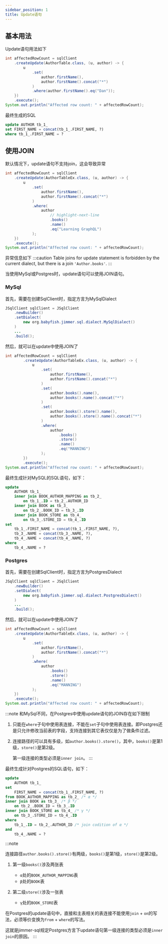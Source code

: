 ```yaml
---
sidebar_position: 1
title: Update语句
---
```


## 基本用法

Update语句用法如下

```java
int affectedRowCount = sqlClient
    .createUpdate(AuthorTable.class, (u, author) -> {
        u
            .set(
                author.firstName(), 
                author.firstName().concat("*")
            )
            .where(author.firstName().eq("Dan"));
    })
    .execute();
System.out.println("Affected row count: " + affectedRowCount);
```

最终生成的SQL

```sql
update AUTHOR tb_1_ 
set FIRST_NAME = concat(tb_1_.FIRST_NAME, ?) 
where tb_1_.FIRST_NAME = ?
```

## 使用JOIN

默认情况下，update语句不支持join，这会导致异常

```java
int affectedRowCount = sqlClient
    .createUpdate(AuthorTableEx.class, (u, author) -> {
        u
            .set(
                author.firstName(),
                author.firstName().concat("*")
            )
            .where(
                author
                    // highlight-next-line
                    .books()
                    .name()
                    .eq("Learning GraphQL")
            );
    })
    .execute();
System.out.println("Affected row count: " + affectedRowCount);
```

异常信息如下
:::caution
Table joins for update statement is forbidden by the current dialect, but there is a join `'Author.books'`.
:::

当使用MySql或Postgres时，update语句可以使用JOIN语句。

### MySql

首先，需要在创建SqlClient时，指定方言为MySqlDialect

```java
JSqlClient sqlClient = JSqlClient
    .newBuilder()
    .setDialect(
        new org.babyfish.jimmer.sql.dialect.MySqlDialect()
    )
    ...
    .build();
```

然后，就可以在update中使用JOIN了

```java
int affectedRowCount = sqlClient
        .createUpdate(AuthorTableEx.class, (u, author) -> {
            u
                .set(
                    author.firstName(), 
                    author.firstName().concat("*")
                )
                .set(
                    author.books().name(), 
                    author.books().name().concat("*")
                )
                .set(
                    author.books().store().name(), 
                    author.books().store().name().concat("*")
                )
                .where(
                    author
                        .books()
                        .store()
                        .name()
                        .eq("MANNING")
                );
        })
        .execute();
System.out.println("Affected row count: " + affectedRowCount);
```

最终生成针对MySQL的SQL语句，如下：

```sql
update 
    AUTHOR tb_1_ 
    inner join BOOK_AUTHOR_MAPPING as tb_2_ 
        on tb_1_.ID = tb_2_.AUTHOR_ID 
    inner join BOOK as tb_3_ 
        on tb_2_.BOOK_ID = tb_3_.ID 
    inner join BOOK_STORE as tb_4_ 
        on tb_3_.STORE_ID = tb_4_.ID 
set 
    tb_1_.FIRST_NAME = concat(tb_1_.FIRST_NAME, ?), 
    tb_3_.NAME = concat(tb_3_.NAME, ?), 
    tb_4_.NAME = concat(tb_4_.NAME, ?) 
where 
    tb_4_.NAME = ?
```

### Postgres

首先，需要在创建SqlClient时，指定方言为PostgresDialect

```java
JSqlClient sqlClient = JSqlClient
    .newBuilder()
    .setDialect(
        new org.babyfish.jimmer.sql.dialect.PostgresDialect()
    )
    ...
    .build();
```

然后，就可以在update中使用JOIN了

```java
int affectedRowCount = sqlClient
    .createUpdate(AuthorTableEx.class, (u, author) -> {
        u
            .set(
                author.firstName(),
                author.firstName().concat("*")
            )
            .where(
                author
                    .books()
                    .store()
                    .name()
                    .eq("MANNING")
            );
    })
    .execute();
System.out.println("Affected row count: " + affectedRowCount);
```

:::note
和MySql不同，在Postgres中使用update语句的JOIN存在如下限制

1. 只能在`where`子句中使用表连接，不能在`set`子句中使用表连接。即Postgres还是只允许修改当前表的字段，支持连接到其它表仅仅是为了做条件过滤。

2. 连接路径的可以具有多级，如`author.books().store()`，其中，`books()`是第1级，`store()`是第2级。

    第一级连接的类型必须是`inner join`。
:::

最终生成针对Postgres的SQL语句，如下：

```sql
update 
    AUTHOR tb_1_ 
set 
    FIRST_NAME = concat(tb_1_.FIRST_NAME, ?) 
from BOOK_AUTHOR_MAPPING as tb_2_ /* α */
inner join BOOK as tb_3_ /* β */
    on tb_2_.BOOK_ID = tb_3_.ID 
inner join BOOK_STORE as tb_4_ /* γ */
    on tb_3_.STORE_ID = tb_4_.ID 
where 
    tb_1_.ID = tb_2_.AUTHOR_ID /* join codition of α */
and 
    tb_4_.NAME = ?
```

:::note

连接路径`author.books().store()`有两级，`books()`是第1级，`store()`是第2级。

1. 第一级`books()`涉及两张表
    - `α`处的`BOOK_AUTHOR_MAPPING`表
    - `β`处的`BOOK`表

2. 第二级`store()`涉及一张表
    - `γ`处的`BOOK_STORE`表

在Postgres的update语句中，直接和主表相关的表连接不能使用`join` + `on`的写法，必须等价变换为`from` + `where`的写法。

这就是jimmer-sql规定Postgres方言下update语句第一级连接的类型必须是`inner join`的原因。
:::